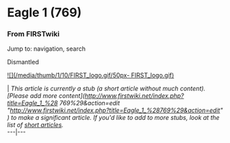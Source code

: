 # Eagle 1 (769)

### From FIRSTwiki

Jump to: navigation, search

Dismantled

[![](/media/thumb/1/10/FIRST_logo.gif/50px-
FIRST_logo.gif)](Image:FIRST_logo.gif "" )

|  _This article is currently a stub (a short article without much content).
[Please add more content](http://www.firstwiki.net/index.php?title=Eagle_1_%28
769%29&action=edit
"http://www.firstwiki.net/index.php?title=Eagle_1_%28769%29&action=edit" ) to
make a significant article. If you'd like to add to more stubs, look at the
list of [short articles](Special:Shortpages "Special:Shortpages"
)._  
---|---  
  
